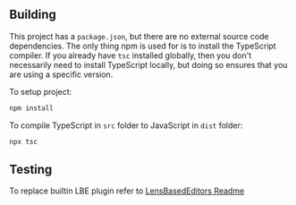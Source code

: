 ## Building

This project has a `package.json`, but there are no external source code dependencies. The only thing npm is used for is to install the TypeScript compiler. If you already have `tsc` installed globally, then you don't necessarily need to install TypeScript locally, but doing so ensures that you are using a specific version.

To setup project:

```sh
npm install
```

To compile TypeScript in `src` folder to JavaScript in `dist` folder:

```sh
npx tsc
```

## Testing

To replace builtin LBE plugin refer to [LensBasedEditors Readme](../README.md)
